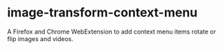 # image-transform-context-menu
A Firefox and Chrome WebExtension to add context menu items rotate or flip images and videos.
